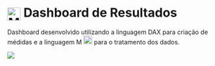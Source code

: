 #  <img align="center" alt="Miliotte-PowerBI" height="30" width="30" src="https://github.com/microsoft/PowerBI-Icons/blob/main/PNG/Power-BI.png"> Dashboard de Resultados

Dashboard desenvolvido utilizando a linguagem DAX para criação de médidas e a linguagem M <img height="20" width="20" src="https://github.com/microsoft/PowerBI-Icons/blob/main/SVG/Power-Query-Colored.svg">  para o tratamento dos dados.
<p>
<img align="center" src="https://user-images.githubusercontent.com/62629414/197642768-7b66ec52-85c1-4aad-b15d-73504d5c5182.gif">
